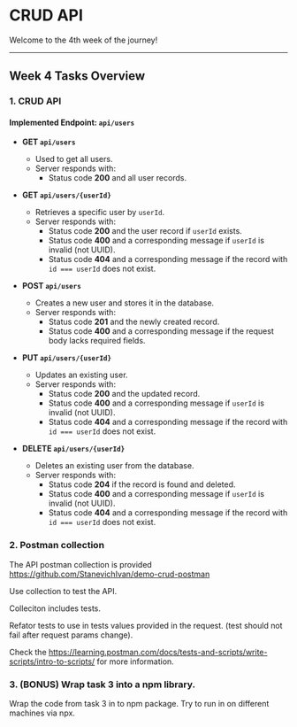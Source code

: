 # CRUD API

Welcome to the 4th week of the journey!

---

## Week 4 Tasks Overview

### 1. CRUD API
#### Implemented Endpoint: `api/users`

- **GET `api/users`**

  - Used to get all users.
  - Server responds with:
    - Status code **200** and all user records.

- **GET `api/users/{userId}`**

  - Retrieves a specific user by `userId`.
  - Server responds with:
    - Status code **200** and the user record if `userId` exists.
    - Status code **400** and a corresponding message if `userId` is invalid (not UUID).
    - Status code **404** and a corresponding message if the record with `id === userId` does not exist.

- **POST `api/users`**

  - Creates a new user and stores it in the database.
  - Server responds with:
    - Status code **201** and the newly created record.
    - Status code **400** and a corresponding message if the request body lacks required fields.

- **PUT `api/users/{userId}`**

  - Updates an existing user.
  - Server responds with:
    - Status code **200** and the updated record.
    - Status code **400** and a corresponding message if `userId` is invalid (not UUID).
    - Status code **404** and a corresponding message if the record with `id === userId` does not exist.

- **DELETE `api/users/{userId}`**

  - Deletes an existing user from the database.
  - Server responds with:
    - Status code **204** if the record is found and deleted.
    - Status code **400** and a corresponding message if `userId` is invalid (not UUID).
    - Status code **404** and a corresponding message if the record with `id === userId` does not exist.



### 2. Postman collection

The API postman collection is provided https://github.com/StanevichIvan/demo-crud-postman

Use collection to test the API.

Colleciton includes tests.

Refator tests to use in tests values provided in the request. (test should not fail after request params change).

Check the https://learning.postman.com/docs/tests-and-scripts/write-scripts/intro-to-scripts/ for more information.


### 3. (BONUS) Wrap task 3 into a npm library. 

Wrap the code from task 3 in to npm package.
Try to run in on different machines via npx.